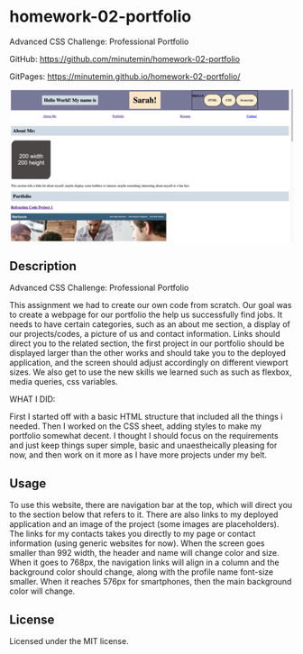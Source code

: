 # homework-02-portfolio

Advanced CSS Challenge: Professional Portfolio

GitHub: https://github.com/minutemin/homework-02-portfolio

GitPages:   https://minutemin.github.io/homework-02-portfolio/

![screen shot of portfolio](./assets/images/portfolioss.jpg)

## Description ##

Advanced CSS Challenge: Professional Portfolio

This assignment we had to create our own code from scratch. Our goal was to create a webpage for our portfolio the help us successfully find jobs.  It needs to have certain categories, such as an about me section, a display of our projects/codes, a picture of us and contact information.  Links should direct you to the related section, the first project in our portfolio should be displayed larger than the other works and should take you to the deployed application, and the screen should adjust accordingly on different viewport sizes.  We also get to use the new skills we learned such as such as flexbox, media queries, css variables. 

WHAT I DID:

First I started off with a basic HTML structure that included all the things i needed.  Then I worked on the CSS sheet, adding styles to make my portfolio somewhat decent. I thought I should focus on the requirements and just keep things super simple, basic and unaestheically pleasing for now, and then work on it more as I have more projects under my belt. 



## Usage

To use this website, there are navigation bar at the top, which will direct you to the section below that refers to it.  There are also links to my deployed application and an image of the project (some images are placeholders). The links for my contacts takes you directly to my page or contact information (using generic websites for now).  When the screen goes smaller than 992 width, the header and name will change color and size.  When it goes to 768px, the navigation links will align in a column and the background color should change, along with the profile name font-size smaller.    When it reaches 576px for smartphones, then the main background color will change.  


## License

Licensed under the MIT license.